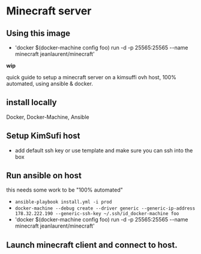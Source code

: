 # Minecraft server

## Using this image
* 'docker $(docker-machine config foo) run -d -p 25565:25565 --name minecraft jeanlaurent/minecraft'

**wip**

quick guide to setup a minecraft server on a kimsuffi ovh host, 100% automated, using ansible & docker.

## install locally
Docker, Docker-Machine, Ansible

## Setup KimSufi host
  * add default ssh key or use template and make sure you can ssh into the box

## Run ansible on host
this needs some work to be "100% automated"

  * `ansible-playbook install.yml -i prod`
  * `docker-machine --debug create --driver generic --generic-ip-address 178.32.222.190 --generic-ssh-key ~/.ssh/id_docker-machine foo`
  * 'docker $(docker-machine config foo) run -d -p 25565:25565 --name minecraft jeanlaurent/minecraft'


## Launch minecraft client and connect to host.
